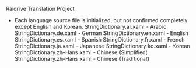 Raidrive Translation Project

- Each language source file is initialized, but not confirmed completely except English and Korean.
StringDictionary.ar.xaml - Arabic
StringDictionary.de.xaml - German
StringDictionary.en.xaml - English
StringDictionary.es.xaml - Spanish
StringDictionary.fr.xaml - French
StringDictionary.ja.xaml - Japanese
StringDictionary.ko.xaml - Korean
StringDictionary.zh-Hans.xaml - Chinese (Simplified)
StringDictionary.zh-Hans.xaml - Chinese (Traditional)

